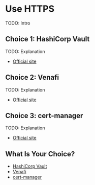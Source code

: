 # Use HTTPS

TODO: Intro

## Choice 1: HashiCorp Vault

TODO: Explanation

* [Official site](https://vaultproject.io/)

## Choice 2: Venafi

TODO: Explanation

* [Official site](https://venafi.com)

## Choice 3: cert-manager

TODO: Explanation

* [Official site](https://cert-manager.io/)

## What Is Your Choice?

* [HashiCorp Vault](vault.md)
* [Venafi](venafi.md)
* [cert-manager](cert-manager.md)